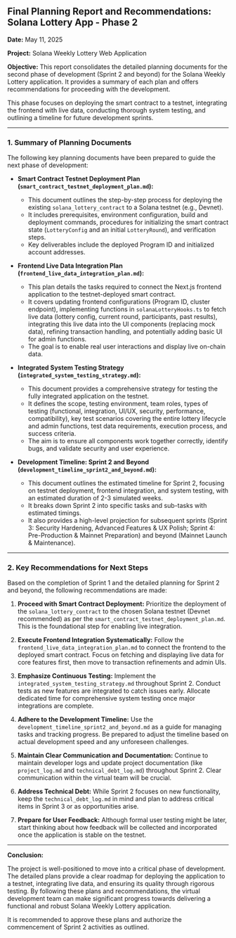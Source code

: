 ## Final Planning Report and Recommendations: Solana Lottery App - Phase 2

**Date:** May 11, 2025

**Project:** Solana Weekly Lottery Web Application

**Objective:** This report consolidates the detailed planning documents for the second phase of development (Sprint 2 and beyond) for the Solana Weekly Lottery application. It provides a summary of each plan and offers recommendations for proceeding with the development.

This phase focuses on deploying the smart contract to a testnet, integrating the frontend with live data, conducting thorough system testing, and outlining a timeline for future development sprints.

--- 

### 1. Summary of Planning Documents

The following key planning documents have been prepared to guide the next phase of development:

*   **Smart Contract Testnet Deployment Plan (`smart_contract_testnet_deployment_plan.md`):**
    *   This document outlines the step-by-step process for deploying the existing `solana_lottery_contract` to a Solana testnet (e.g., Devnet).
    *   It includes prerequisites, environment configuration, build and deployment commands, procedures for initializing the smart contract state (`LotteryConfig` and an initial `LotteryRound`), and verification steps.
    *   Key deliverables include the deployed Program ID and initialized account addresses.

*   **Frontend Live Data Integration Plan (`frontend_live_data_integration_plan.md`):**
    *   This plan details the tasks required to connect the Next.js frontend application to the testnet-deployed smart contract.
    *   It covers updating frontend configurations (Program ID, cluster endpoint), implementing functions in `solanaLotteryHooks.ts` to fetch live data (lottery config, current round, participants, past results), integrating this live data into the UI components (replacing mock data), refining transaction handling, and potentially adding basic UI for admin functions.
    *   The goal is to enable real user interactions and display live on-chain data.

*   **Integrated System Testing Strategy (`integrated_system_testing_strategy.md`):**
    *   This document provides a comprehensive strategy for testing the fully integrated application on the testnet.
    *   It defines the scope, testing environment, team roles, types of testing (functional, integration, UI/UX, security, performance, compatibility), key test scenarios covering the entire lottery lifecycle and admin functions, test data requirements, execution process, and success criteria.
    *   The aim is to ensure all components work together correctly, identify bugs, and validate security and user experience.

*   **Development Timeline: Sprint 2 and Beyond (`development_timeline_sprint2_and_beyond.md`):**
    *   This document outlines the estimated timeline for Sprint 2, focusing on testnet deployment, frontend integration, and system testing, with an estimated duration of 2-3 simulated weeks.
    *   It breaks down Sprint 2 into specific tasks and sub-tasks with estimated timings.
    *   It also provides a high-level projection for subsequent sprints (Sprint 3: Security Hardening, Advanced Features & UX Polish; Sprint 4: Pre-Production & Mainnet Preparation) and beyond (Mainnet Launch & Maintenance).

--- 

### 2. Key Recommendations for Next Steps

Based on the completion of Sprint 1 and the detailed planning for Sprint 2 and beyond, the following recommendations are made:

1.  **Proceed with Smart Contract Deployment:** Prioritize the deployment of the `solana_lottery_contract` to the chosen Solana testnet (Devnet recommended) as per the `smart_contract_testnet_deployment_plan.md`. This is the foundational step for enabling live integration.

2.  **Execute Frontend Integration Systematically:** Follow the `frontend_live_data_integration_plan.md` to connect the frontend to the deployed smart contract. Focus on fetching and displaying live data for core features first, then move to transaction refinements and admin UIs.

3.  **Emphasize Continuous Testing:** Implement the `integrated_system_testing_strategy.md` throughout Sprint 2. Conduct tests as new features are integrated to catch issues early. Allocate dedicated time for comprehensive system testing once major integrations are complete.

4.  **Adhere to the Development Timeline:** Use the `development_timeline_sprint2_and_beyond.md` as a guide for managing tasks and tracking progress. Be prepared to adjust the timeline based on actual development speed and any unforeseen challenges.

5.  **Maintain Clear Communication and Documentation:** Continue to maintain developer logs and update project documentation (like `project_log.md` and `technical_debt_log.md`) throughout Sprint 2. Clear communication within the virtual team will be crucial.

6.  **Address Technical Debt:** While Sprint 2 focuses on new functionality, keep the `technical_debt_log.md` in mind and plan to address critical items in Sprint 3 or as opportunities arise.

7.  **Prepare for User Feedback:** Although formal user testing might be later, start thinking about how feedback will be collected and incorporated once the application is stable on the testnet.

--- 

**Conclusion:**

The project is well-positioned to move into a critical phase of development. The detailed plans provide a clear roadmap for deploying the application to a testnet, integrating live data, and ensuring its quality through rigorous testing. By following these plans and recommendations, the virtual development team can make significant progress towards delivering a functional and robust Solana Weekly Lottery application.

It is recommended to approve these plans and authorize the commencement of Sprint 2 activities as outlined.

